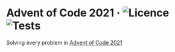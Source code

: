# Advent of Code 2021 &middot; ![Licence](https://img.shields.io/badge/licence-MIT-blue.svg) ![Tests](https://github.com/mymoomin/AdventofCode2021/actions/workflows/tests.yml/badge.svg)

Solving every problem in [Advent of Code 2021](https://adventofcode.com/2021)